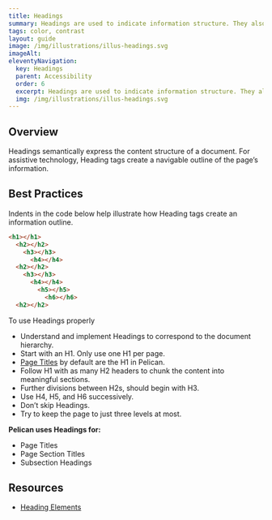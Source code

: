 ```yaml
---
title: Headings
summary: Headings are used to indicate information structure. They also enable accessible access.
tags: color, contrast
layout: guide
image: /img/illustrations/illus-headings.svg
imageAlt:
eleventyNavigation:
  key: Headings
  parent: Accessibility
  order: 6
  excerpt: Headings are used to indicate information structure. They also enable accessible access.
  img: /img/illustrations/illus-headings.svg
---
```


## Overview

Headings semantically express the content structure of a document. For assistive technology, Heading tags create a navigable outline of the page’s information.

## Best Practices

Indents in the code below help illustrate how Heading tags create an information outline.

```html
<h1></h1>
  <h2></h2>
    <h3></h3>
      <h4></h4>
  <h2></h2>
    <h3></h3>
      <h4></h4>
	    <h5></h5>
		  <h6></h6>
  <h2></h2>
```

To use Headings properly

- Understand and implement Headings to correspond to the document hierarchy.
- Start with an H1. Only use one H1 per page.
- [Page Titles](/components/page-title/) by default are the H1 in Pelican.
- Follow H1 with as many H2 headers to chunk the content into meaningful sections.
- Further divisions between H2s, should begin with H3.
- Use H4, H5, and H6 successively.
- Don’t skip Headings.
- Try to keep the page to just three levels at most.

**Pelican uses Headings for:**

- Page Titles
- Page Section Titles
- Subsection Headings

## Resources

- <a href="https://developer.mozilla.org/en-US/docs/Web/HTML/Element/Heading_Elements" target="_blank">Heading Elements</a>
